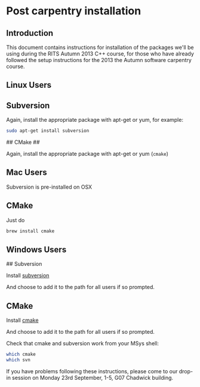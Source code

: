 # Post carpentry installation

## Introduction

This document contains instructions for installation of the packages
we'll be using during the RITS Autumn 2013 C++ course, for those who have already followed the setup instructions for the 2013
the Autumn software carpentry course.

## Linux Users ##

## Subversion ##

Again, install the appropriate package with apt-get or yum, for example:

``` Bash
sudo apt-get install subversion
```

## CMake ##

Again, install the appropriate package with apt-get or yum (`cmake`)

## Mac Users ##

Subversion is pre-installed on OSX

## CMake

Just do

``` Bash
brew install cmake
```

## Windows Users ##

## Subversion

Install [subversion](http://sourceforge.net/projects/win32svn/)

And choose to add it to the path for all users if so prompted.

## CMake

Install [cmake](http://www.cmake.org/cmake/resources/software.html)

And choose to add it to the path for all users if so prompted.

Check that cmake and subversion work from your MSys shell:

``` Bash
which cmake
which svn
```

If you have problems following these instructions, please come to our drop-in session on Monday 23rd September, 1-5, 
G07 Chadwick building.
